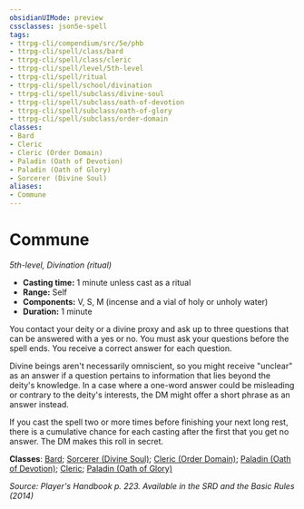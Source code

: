 ```yaml
---
obsidianUIMode: preview
cssclasses: json5e-spell
tags:
- ttrpg-cli/compendium/src/5e/phb
- ttrpg-cli/spell/class/bard
- ttrpg-cli/spell/class/cleric
- ttrpg-cli/spell/level/5th-level
- ttrpg-cli/spell/ritual
- ttrpg-cli/spell/school/divination
- ttrpg-cli/spell/subclass/divine-soul
- ttrpg-cli/spell/subclass/oath-of-devotion
- ttrpg-cli/spell/subclass/oath-of-glory
- ttrpg-cli/spell/subclass/order-domain
classes:
- Bard
- Cleric
- Cleric (Order Domain)
- Paladin (Oath of Devotion)
- Paladin (Oath of Glory)
- Sorcerer (Divine Soul)
aliases:
- Commune
---
```

# Commune
*5th-level, Divination (ritual)*  


- **Casting time:** 1 minute unless cast as a ritual
- **Range:** Self
- **Components:** V, S, M (incense and a vial of holy or unholy water)
- **Duration:** 1 minute

You contact your deity or a divine proxy and ask up to three questions that can be answered with a yes or no. You must ask your questions before the spell ends. You receive a correct answer for each question.

Divine beings aren't necessarily omniscient, so you might receive "unclear" as an answer if a question pertains to information that lies beyond the deity's knowledge. In a case where a one-word answer could be misleading or contrary to the deity's interests, the DM might offer a short phrase as an answer instead.

If you cast the spell two or more times before finishing your next long rest, there is a cumulative  chance for each casting after the first that you get no answer. The DM makes this roll in secret.

**Classes**: [Bard](/3-Mechanics/CLI/Compendium/lists/list-spells-classes-bard.md); [Sorcerer (Divine Soul)](/3-Mechanics/CLI/Compendium/lists/list-spells-classes-divine-soul-xge.md "subclass=XGE"); [Cleric (Order Domain)](/3-Mechanics/CLI/Compendium/lists/list-spells-classes-order-domain-tce.md "subclass=TCE"); [Paladin (Oath of Devotion)](/3-Mechanics/CLI/Compendium/lists/list-spells-classes-oath-of-devotion.md); [Cleric](/3-Mechanics/CLI/Compendium/lists/list-spells-classes-cleric.md); [Paladin (Oath of Glory)](/3-Mechanics/CLI/Compendium/lists/list-spells-classes-oath-of-glory-tce.md "subclass=TCE")

*Source: Player's Handbook p. 223. Available in the <span title='Systems Reference Document (5.1)'>SRD</span> and the Basic Rules (2014)*